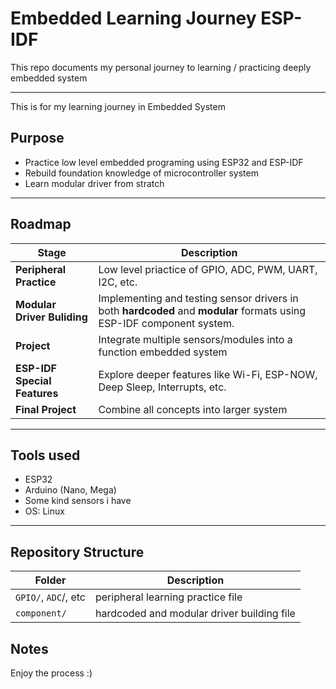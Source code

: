 # Embedded Learning Journey ESP-IDF
This repo documents my personal journey to learning / practicing deeply embedded system

---

This is for my learning journey in Embedded System

## Purpose
- Practice low level embedded programing using ESP32 and ESP-IDF
- Rebuild foundation knowledge of microcontroller system
- Learn modular driver from stratch

---

## Roadmap
| Stage | Description|
|-------|------------| 
| **Peripheral Practice** | Low level priactice of GPIO, ADC, PWM, UART, I2C, etc. |
| **Modular Driver Buliding** | Implementing and testing sensor drivers in both **hardcoded** and **modular** formats using ESP-IDF component system. |
| **Project** | Integrate multiple sensors/modules into a function embedded system |
| **ESP-IDF Special Features** | Explore deeper features like Wi-Fi, ESP-NOW, Deep Sleep, Interrupts, etc. |
| **Final Project** | Combine all concepts into larger system |

---

## Tools used 
- ESP32
- Arduino (Nano, Mega)
- Some kind sensors i have
- OS: Linux

---
## Repository Structure

| Folder | Description |
|--------|-------------|
| `GPIO/`, `ADC`/, etc | peripheral learning practice file |
| `component/` | hardcoded and modular driver building file |

## Notes
Enjoy the process :)


